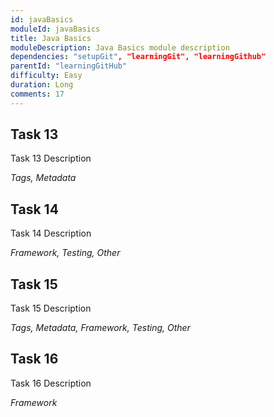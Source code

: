 ```yaml
---
id: javaBasics
moduleId: javaBasics
title: Java Basics
moduleDescription: Java Basics module description
dependencies: "setupGit", "learningGit", "learningGithub"
parentId: "learningGitHub"
difficulty: Easy
duration: Long
comments: 17
---
```


## Task 13

Task 13 Description

*Tags, Metadata*

## Task 14

Task 14 Description

*Framework, Testing, Other*

## Task 15

Task 15 Description

*Tags, Metadata, Framework, Testing, Other*

## Task 16

Task 16 Description

*Framework*
